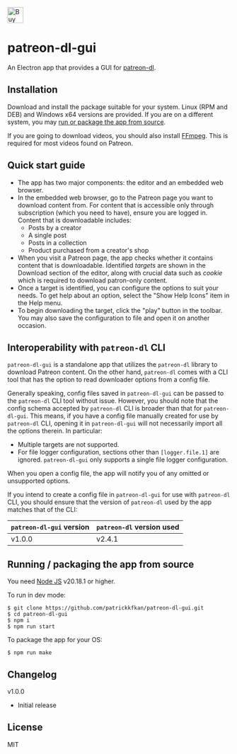 <a href='https://ko-fi.com/C0C5RGOOP' target='_blank'><img height='36' style='border:0px;height:36px;' src='https://storage.ko-fi.com/cdn/kofi2.png?v=3' border='0' alt='Buy Me a Coffee at ko-fi.com' /></a>

# patreon-dl-gui

An Electron app that provides a GUI for [patreon-dl](https://github.com/patrickkfkan/patreon-dl).

## Installation

Download and install the package suitable for your system. Linux (RPM and DEB) and Windows x64 versions are provided. If you are on a different system, you may [run or package the app from source](#running--packaging-the-app-from-source).

If you are going to download videos, you should also install [FFmpeg](https://www.ffmpeg.org/). This is required for most videos found on Patreon.

## Quick start guide

- The app has two major components: the editor and an embedded web browser.
- In the embedded web browser, go to the Patreon page you want to download content from. For content that is accessible only through subscription (which you need to have), ensure you are logged in. Content that is downloadable includes:
  - Posts by a creator
  - A single post
  - Posts in a collection
  - Product purchased from a creator's shop
- When you visit a Patreon page, the app checks whether it contains content that is downloadable. Identified *targets* are shown in the Download section of the editor, along with crucial data such as *cookie* which is required to download patron-only content.
- Once a target is identified, you can configure the options to suit your needs. To get help about an option, select the "Show Help Icons" item in the Help menu.
- To begin downloading the target, click the "play" button in the toolbar. You may also save the configuration to file and open it on another occasion.

## Interoperability with `patreon-dl` CLI

`patreon-dl-gui` is a standalone app that utilizes the `patreon-dl` library to download Patreon content. On the other hand, `patreon-dl` comes with a CLI tool that has the option to read downloader options from a config file.

Generally speaking, config files saved in `patreon-dl-gui` can be passed to the `patreon-dl` CLI tool without issue. However, you should note that the config schema accepted by `patreon-dl` CLI is broader than that for `patreon-dl-gui`. This means, if you have a config file manually created for use by `patreon-dl` CLI, opening it in `patreon-dl-gui` will not necessarily import all the options therein. In particular:

- Multiple targets are not supported.
- For file logger configuration, sections other than `[logger.file.1]` are ignored. `patreon-dl-gui` only supports a single file logger configuration.

When you open a config file, the app will notify you of any omitted or unsupported options.

If you intend to create a config file in `patreon-dl-gui` for use with `patreon-dl` CLI, you should ensure that the version of `patreon-dl` used by the app matches that of the CLI:

| `patreon-dl-gui` version | `patreon-dl` version used |
|--------------------------|---------------------------|
| v1.0.0                   | v2.4.1                    |

## Running / packaging the app from source

You need [Node JS](https://nodejs.org) v20.18.1 or higher.

To run in dev mode:

```
$ git clone https://github.com/patrickkfkan/patreon-dl-gui.git
$ cd patreon-dl-gui
$ npm i
$ npm run start
```

To package the app for your OS:

```
$ npm run make
```

## Changelog

v1.0.0
- Initial release

## License

MIT